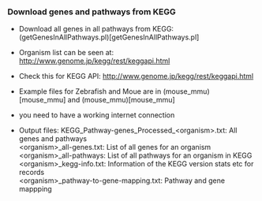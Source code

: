### Download genes and pathways from KEGG

* Download all genes in all pathways from KEGG: (getGenesInAllPathways.pl)[getGenesInAllPathways.pl]

* Organism list can be seen at: http://www.genome.jp/kegg/rest/keggapi.html

* Check this for KEGG API: http://www.genome.jp/kegg/rest/keggapi.html

* Example files for Zebrafish and Moue are in (mouse_mmu)[mouse_mmu] and (mouse_mmu)[mouse_mmu] 

* you need to have a working internet connection

* Output files:
  KEGG_Pathway-genes_Processed_\<organism\>.txt: All genes and pathways   
  \<organism\>_all-genes.txt: List of all genes for an organism   
  \<organism\>_all-pathways: List of all pathways for an organism in KEGG   
  \<organism\>_kegg-info.txt: Information of the KEGG version stats etc for records   
  \<organism\>_pathway-to-gene-mapping.txt: Pathway and gene mappping              




